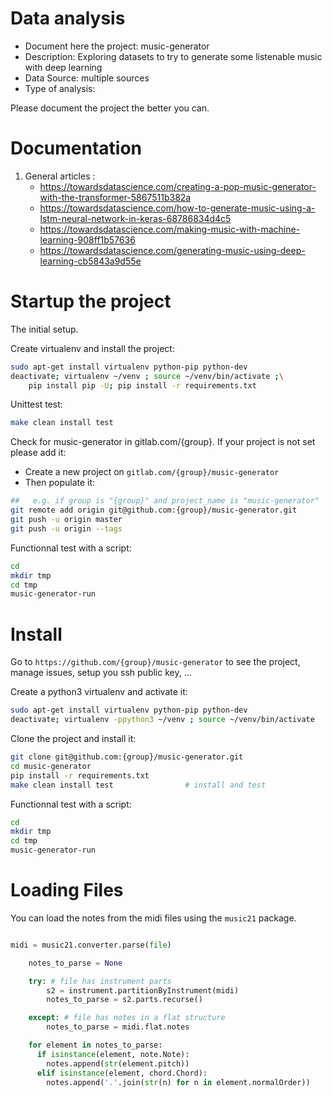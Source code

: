 # Data analysis
- Document here the project: music-generator
- Description: Exploring datasets to try to generate some listenable music with deep learning
- Data Source: multiple sources
- Type of analysis:

Please document the project the better you can.

# Documentation

1. General articles :
    - https://towardsdatascience.com/creating-a-pop-music-generator-with-the-transformer-5867511b382a
    - https://towardsdatascience.com/how-to-generate-music-using-a-lstm-neural-network-in-keras-68786834d4c5
    - https://towardsdatascience.com/making-music-with-machine-learning-908ff1b57636
    - https://towardsdatascience.com/generating-music-using-deep-learning-cb5843a9d55e

# Startup the project

The initial setup.

Create virtualenv and install the project:
```bash
sudo apt-get install virtualenv python-pip python-dev
deactivate; virtualenv ~/venv ; source ~/venv/bin/activate ;\
    pip install pip -U; pip install -r requirements.txt
```

Unittest test:
```bash
make clean install test
```

Check for music-generator in gitlab.com/{group}.
If your project is not set please add it:

- Create a new project on `gitlab.com/{group}/music-generator`
- Then populate it:

```bash
##   e.g. if group is "{group}" and project_name is "music-generator"
git remote add origin git@github.com:{group}/music-generator.git
git push -u origin master
git push -u origin --tags
```

Functionnal test with a script:

```bash
cd
mkdir tmp
cd tmp
music-generator-run
```

# Install

Go to `https://github.com/{group}/music-generator` to see the project, manage issues,
setup you ssh public key, ...

Create a python3 virtualenv and activate it:

```bash
sudo apt-get install virtualenv python-pip python-dev
deactivate; virtualenv -ppython3 ~/venv ; source ~/venv/bin/activate
```

Clone the project and install it:

```bash
git clone git@github.com:{group}/music-generator.git
cd music-generator
pip install -r requirements.txt
make clean install test                # install and test
```
Functionnal test with a script:

```bash
cd
mkdir tmp
cd tmp
music-generator-run
```

# Loading Files

You can load the notes from the midi files using the `music21` package.

```py

midi = music21.converter.parse(file)

    notes_to_parse = None

    try: # file has instrument parts
        s2 = instrument.partitionByInstrument(midi)
        notes_to_parse = s2.parts.recurse()

    except: # file has notes in a flat structure
        notes_to_parse = midi.flat.notes

    for element in notes_to_parse:
      if isinstance(element, note.Note):
        notes.append(str(element.pitch))
      elif isinstance(element, chord.Chord):
        notes.append('.'.join(str(n) for n in element.normalOrder))
```
